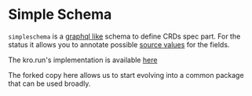 # Simple Schema

`simpleschema` is a [graphql like](https://stackoverflow.com/questions/51563960/how-to-add-default-values-to-input-arguments-in-graphql) schema to define CRDs spec part.
For the status it allows you to annotate possible [source
values](https://github.com/awslabs/kro/blob/dfa4d35bbdf5d0b6eb79bf3d19a9dcb3d5b11ba0/examples/cel-functions/rg.yaml#L13) for the fields.

The kro.run's implementation is available [here](https://github.com/awslabs/kro/tree/main/internal/simpleschema)

The forked copy here allows us to start evolving into a common package that can be used broadly.
